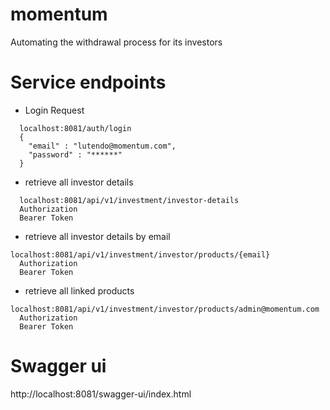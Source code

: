 # momentum
Automating the withdrawal process for its investors

# Service endpoints
- Login Request
```
  localhost:8081/auth/login
  {
    "email" : "lutendo@momentum.com",
    "password" : "******"
  }
  ```

- retrieve all investor details
```
  localhost:8081/api/v1/investment/investor-details
  Authorization
  Bearer Token
```

- retrieve all investor details by email

```
localhost:8081/api/v1/investment/investor/products/{email}
  Authorization
  Bearer Token

```

- retrieve all linked products

```
localhost:8081/api/v1/investment/investor/products/admin@momentum.com
  Authorization
  Bearer Token

```


# Swagger ui
http://localhost:8081/swagger-ui/index.html
